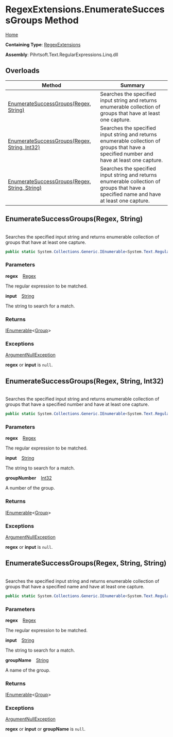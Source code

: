 # RegexExtensions\.EnumerateSuccessGroups Method

[Home](../../../../../../../README.md)

**Containing Type**: [RegexExtensions](../README.md)

**Assembly**: Pihrtsoft\.Text\.RegularExpressions\.Linq\.dll

## Overloads

| Method | Summary |
| ------ | ------- |
| [EnumerateSuccessGroups(Regex, String)](#Pihrtsoft_Text_RegularExpressions_Linq_Extensions_RegexExtensions_EnumerateSuccessGroups_System_Text_RegularExpressions_Regex_System_String_) | Searches the specified input string and returns enumerable collection of groups that have at least one capture\. |
| [EnumerateSuccessGroups(Regex, String, Int32)](#Pihrtsoft_Text_RegularExpressions_Linq_Extensions_RegexExtensions_EnumerateSuccessGroups_System_Text_RegularExpressions_Regex_System_String_System_Int32_) | Searches the specified input string and returns enumerable collection of groups that have a specified number and have at least one capture\. |
| [EnumerateSuccessGroups(Regex, String, String)](#Pihrtsoft_Text_RegularExpressions_Linq_Extensions_RegexExtensions_EnumerateSuccessGroups_System_Text_RegularExpressions_Regex_System_String_System_String_) | Searches the specified input string and returns enumerable collection of groups that have a specified name and have at least one capture\. |

## EnumerateSuccessGroups\(Regex, String\) <a id="Pihrtsoft_Text_RegularExpressions_Linq_Extensions_RegexExtensions_EnumerateSuccessGroups_System_Text_RegularExpressions_Regex_System_String_"></a>

\
Searches the specified input string and returns enumerable collection of groups that have at least one capture\.

```csharp
public static System.Collections.Generic.IEnumerable<System.Text.RegularExpressions.Group> EnumerateSuccessGroups(this System.Text.RegularExpressions.Regex regex, string input)
```

### Parameters

**regex** &ensp; [Regex](https://docs.microsoft.com/en-us/dotnet/api/system.text.regularexpressions.regex)

The regular expression to be matched\.

**input** &ensp; [String](https://docs.microsoft.com/en-us/dotnet/api/system.string)

The string to search for a match\.

### Returns

[IEnumerable](https://docs.microsoft.com/en-us/dotnet/api/system.collections.generic.ienumerable-1)\<[Group](https://docs.microsoft.com/en-us/dotnet/api/system.text.regularexpressions.group)>

### Exceptions

[ArgumentNullException](https://docs.microsoft.com/en-us/dotnet/api/system.argumentnullexception)

**regex** or **input** is `null`\.

## EnumerateSuccessGroups\(Regex, String, Int32\) <a id="Pihrtsoft_Text_RegularExpressions_Linq_Extensions_RegexExtensions_EnumerateSuccessGroups_System_Text_RegularExpressions_Regex_System_String_System_Int32_"></a>

\
Searches the specified input string and returns enumerable collection of groups that have a specified number and have at least one capture\.

```csharp
public static System.Collections.Generic.IEnumerable<System.Text.RegularExpressions.Group> EnumerateSuccessGroups(this System.Text.RegularExpressions.Regex regex, string input, int groupNumber)
```

### Parameters

**regex** &ensp; [Regex](https://docs.microsoft.com/en-us/dotnet/api/system.text.regularexpressions.regex)

The regular expression to be matched\.

**input** &ensp; [String](https://docs.microsoft.com/en-us/dotnet/api/system.string)

The string to search for a match\.

**groupNumber** &ensp; [Int32](https://docs.microsoft.com/en-us/dotnet/api/system.int32)

A number of the group\.

### Returns

[IEnumerable](https://docs.microsoft.com/en-us/dotnet/api/system.collections.generic.ienumerable-1)\<[Group](https://docs.microsoft.com/en-us/dotnet/api/system.text.regularexpressions.group)>

### Exceptions

[ArgumentNullException](https://docs.microsoft.com/en-us/dotnet/api/system.argumentnullexception)

**regex** or **input** is `null`\.

## EnumerateSuccessGroups\(Regex, String, String\) <a id="Pihrtsoft_Text_RegularExpressions_Linq_Extensions_RegexExtensions_EnumerateSuccessGroups_System_Text_RegularExpressions_Regex_System_String_System_String_"></a>

\
Searches the specified input string and returns enumerable collection of groups that have a specified name and have at least one capture\.

```csharp
public static System.Collections.Generic.IEnumerable<System.Text.RegularExpressions.Group> EnumerateSuccessGroups(this System.Text.RegularExpressions.Regex regex, string input, string groupName)
```

### Parameters

**regex** &ensp; [Regex](https://docs.microsoft.com/en-us/dotnet/api/system.text.regularexpressions.regex)

The regular expression to be matched\.

**input** &ensp; [String](https://docs.microsoft.com/en-us/dotnet/api/system.string)

The string to search for a match\.

**groupName** &ensp; [String](https://docs.microsoft.com/en-us/dotnet/api/system.string)

A name of the group\.

### Returns

[IEnumerable](https://docs.microsoft.com/en-us/dotnet/api/system.collections.generic.ienumerable-1)\<[Group](https://docs.microsoft.com/en-us/dotnet/api/system.text.regularexpressions.group)>

### Exceptions

[ArgumentNullException](https://docs.microsoft.com/en-us/dotnet/api/system.argumentnullexception)

**regex** or **input** or **groupName** is `null`\.

